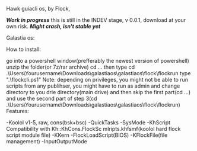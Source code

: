 Hawk guiacli os, by Flock, 

***Work in progress***
this is still in the INDEV stage, v 0.0.1, download at your own risk.
***Might crash, isn't stable yet***

Galastia os:

How to install:

go into a powershell window(prefferably the newest version of powershell)
unzip the folder(or 7z/rar archive)
cd ... then type cd .\Users\Yourusername\Downloads\galastiaos\galastiaos\flock\flockrun
type ".\flockcli.ps1" Note: depending on privileges, you might not be able to run scripts from any publihser, you might have to run as admin and change directory to you drie directory(main drive) and then skip the first part(cd ...) and use the second part of step 3(cd .\Users\Yourusername\Downloads\galastiaos\galastiaos\flock\flockrun)
Features:

-Koolol v1-5, raw, cons(bsk+bsc) 
-QuickTasks 
-SysMode 
-KhScript Compatibility with Kh::KhCons.FlockSc mlripts.khfsmf(koolol hard flock script module file) 
-KKern -FlockLoadScript(BIOS) 
-KFlockFile(file management)
-InputOutputMode
